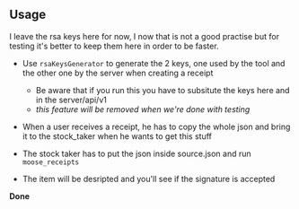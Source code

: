 ## Usage

I leave the rsa keys here for now, I now that is not a good practise but for testing it's better to keep them here in order to be faster.  

* Use `rsaKeysGenerator` to generate the 2 keys, one used by the tool and the other one by the server when creating a receipt
  * Be aware that if you run this you have to subsitute the keys here and in the server/api/v1
  * *this feature will be removed when we're done with testing*    
     
* When a user receives a receipt, he has to copy the whole json and bring it to the stock_taker when he wants to get this stuff
* The stock taker has to put the json inside source.json and run `moose_receipts`
    
* The item will be desripted and you'll see if the signature is accepted    
    
**Done**    
   
    

          
  
  